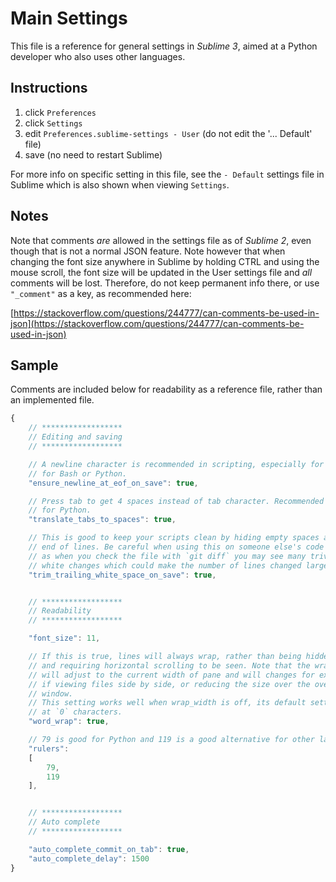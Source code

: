 # Main Settings

This file is a reference for general settings in _Sublime 3_, aimed at
a Python developer who also uses other languages.


## Instructions

1. click `Preferences`
2. click `Settings`
3. edit `Preferences.sublime-settings - User` (do not edit the '... Default' file)
4. save (no need to restart Sublime)


For more info on specific setting in this file, see the `- Default` settings file in Sublime which is also shown when viewing `Settings`.


## Notes

Note that comments _are_ allowed in the settings file as of _Sublime 2_, even though that is not a normal JSON feature. Note however that when changing the font size anywhere in Sublime by holding CTRL and using the mouse scroll, the font size will be updated in the User settings file and _all_ comments will be lost. Therefore, do not keep permanent info there, or use `"_comment"` as a key, as recommended here:

[https://stackoverflow.com/questions/244777/can-comments-be-used-in-json](https://stackoverflow.com/questions/244777/can-comments-be-used-in-json)


## Sample

Comments are included below for readability as a reference file, rather than an implemented file.

```javascript
{
    // ******************
    // Editing and saving
    // ******************

    // A newline character is recommended in scripting, especially for
    // for Bash or Python.
    "ensure_newline_at_eof_on_save": true,

    // Press tab to get 4 spaces instead of tab character. Recommended
    // for Python.
    "translate_tabs_to_spaces": true,

    // This is good to keep your scripts clean by hiding empty spaces at the
    // end of lines. Be careful when using this on someone else's code though,
    // as when you check the file with `git diff` you may see many trivial
    // white changes which could make the number of lines changed large.
    "trim_trailing_white_space_on_save": true,


    // ******************
    // Readability
    // ******************

    "font_size": 11,

    // If this is true, lines will always wrap, rather than being hidden
    // and requiring horizontal scrolling to be seen. Note that the wrapping
    // will adjust to the current width of pane and will changes for example
    // if viewing files side by side, or reducing the size over the overall
    // window.
    // This setting works well when wrap_width is off, its default setting
    // at `0` characters.
    "word_wrap": true,

    // 79 is good for Python and 119 is a good alternative for other languages.
    "rulers":
    [
        79,
        119
    ],


    // ******************
    // Auto complete
    // ******************

    "auto_complete_commit_on_tab": true,
    "auto_complete_delay": 1500
}
```
